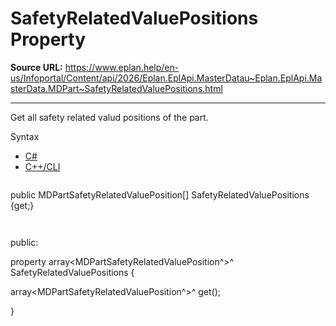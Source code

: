 # SafetyRelatedValuePositions Property

**Source URL:** https://www.eplan.help/en-us/Infoportal/Content/api/2026/Eplan.EplApi.MasterDatau~Eplan.EplApi.MasterData.MDPart~SafetyRelatedValuePositions.html

---

Get all safety related valud positions of the part.

Syntax

- [C#](#i-syntax-CS)
- [C++/CLI](#i-syntax-CPP2005)

```
```
public MDPartSafetyRelatedValuePosition[] SafetyRelatedValuePositions {get;}
```
```

```
```
public:

property array<MDPartSafetyRelatedValuePosition^>^ SafetyRelatedValuePositions {

   array<MDPartSafetyRelatedValuePosition^>^ get();

}
```
```
